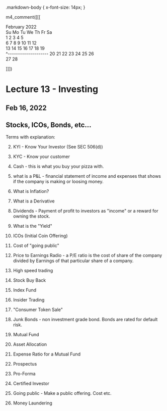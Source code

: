 .markdown-body {
	x-font-size: 14px;
}
</style>

m4_comment([[[

   February 2022      
Su Mo Tu We Th Fr Sa  
       1  2  3  4  5  
 6  7  8  9 10 11 12  
13 14 15 16 17 18 19  
          ^--------------------
20 21 22 23 24 25 26  
27 28                 
                      
]]])

# Lecture 13 - Investing

## Feb 16, 2022

## Stocks, ICOs, Bonds, etc...

Terms with explanation:

2. KYI - Know Your Investor (See SEC 506(d)) 
2. KYC - Know your customer

1. Cash - this is what you buy your pizza with.
2. what is a P&L - financial statement of income and expenses that shows if the company is making or loosing money.
2. What is Inflation?
2. What is a Derivative
2. Dividends - Payment of profit to investors as "income" or a reward for owning the stock.
2. What is the "Yield"
2. ICOs (Initial Coin Offering)
2. Cost of "going public"
2. Price to Earnings Radio - a P/E ratio is the cost of share of the company divided by Earnings of that particular share of a company.
2. High speed trading
2. Stock Buy Back
2. Index Fund
2. Insider Trading
2. "Consumer Token Sale"
2. Junk Bonds - non investment grade bond.  Bonds are rated for default risk.
2. Mutual Fund
2. Asset Allocation
2. Expense Ratio for a Mutual Fund
2. Prospectus
2. Pro-Forma
2. Certified Investor
2. Going public - Make a public offering.  Cost etc.
2. Money Laundering


